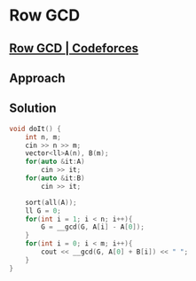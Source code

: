 # Row GCD
## [Row GCD | Codeforces](https://codeforces.com/contest/1458/problem/A)

## Approach


## Solution 
```cpp
void doIt() {
    int n, m;
    cin >> n >> m;
    vector<ll>A(n), B(m);
    for(auto &it:A)
        cin >> it;
    for(auto &it:B)
        cin >> it;

    sort(all(A));
    ll G = 0;
    for(int i = 1; i < n; i++){
        G = __gcd(G, A[i] - A[0]);
    }
    for(int i = 0; i < m; i++){
        cout << __gcd(G, A[0] + B[i]) << " ";
    }
}
```
